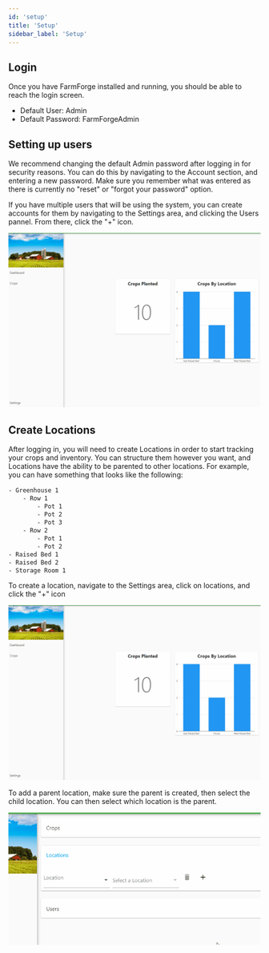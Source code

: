 ```yaml
---
id: 'setup'
title: 'Setup'
sidebar_label: 'Setup'
---
```


## Login

Once you have FarmForge installed and running, you should be able to reach the 
login screen. 

- Default User: Admin
- Default Password: FarmForgeAdmin

## Setting up users

We recommend changing the default Admin password after logging in for security reasons. 
You can do this by navigating to the Account section, and entering a new password. 
Make sure you remember what was entered as there is currently no "reset" or "forgot 
your password" option.

If you have multiple users that will be using the system, you can create accounts 
for them by navigating to the Settings area, and clicking the Users pannel. From 
there, click the "+" icon.

![Demo](/gif/AddUser.gif)

## Create Locations

After logging in, you will need to create Locations in order to start tracking 
your crops and inventory. You can structure them however you want, and Locations 
have the ability to be parented to other locations. For example, you can have 
something that looks like the following:

```
- Greenhouse 1
    - Row 1
        - Pot 1
        - Pot 2
        - Pot 3
    - Row 2
        - Pot 1
        - Pot 2
- Raised Bed 1
- Raised Bed 2
- Storage Room 1
```

To create a location, navigate to the Settings area, click on locations, and click 
the "+" icon

![Demo](/gif/AddLocation.gif)

To add a parent location, make sure the parent is created, then select the child 
location. You can then select which location is the parent.

![Demo](/gif/AddLocationParent.gif)